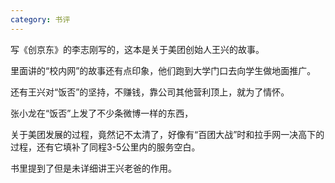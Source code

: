 ```yaml
---
category: 书评
---
```


写《创京东》的李志刚写的，这本是关于美团创始人王兴的故事。

里面讲的“校内网”的故事还有点印象，他们跑到大学门口去向学生做地面推广。

还有王兴对“饭否”的坚持，不赚钱，靠公司其他营利顶上，就为了情怀。

张小龙在“饭否”上发了不少条微博一样的东西，

关于美团发展的过程，竟然记不太清了，好像有“百团大战”时和拉手网一决高下的过程，还有它填补了同程3-5公里内的服务空白。

书里提到了但是未详细讲王兴老爸的作用。
